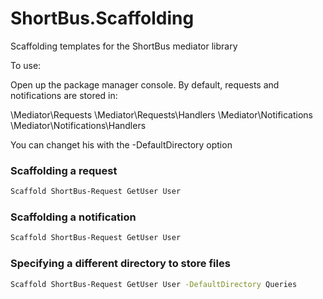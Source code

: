 ShortBus.Scaffolding
====================

Scaffolding templates for the ShortBus mediator library

To use:

Open up the package manager console. By default, requests and notifications are stored in:

\Mediator\Requests
\Mediator\Requests\Handlers
\Mediator\Notifications
\Mediator\Notifications\Handlers

You can changet his with the -DefaultDirectory option


### Scaffolding a request

```bash
Scaffold ShortBus-Request GetUser User
```

### Scaffolding a notification

```bash
Scaffold ShortBus-Request GetUser User
```

### Specifying a different directory to store files

```bash
Scaffold ShortBus-Request GetUser User -DefaultDirectory Queries
```
